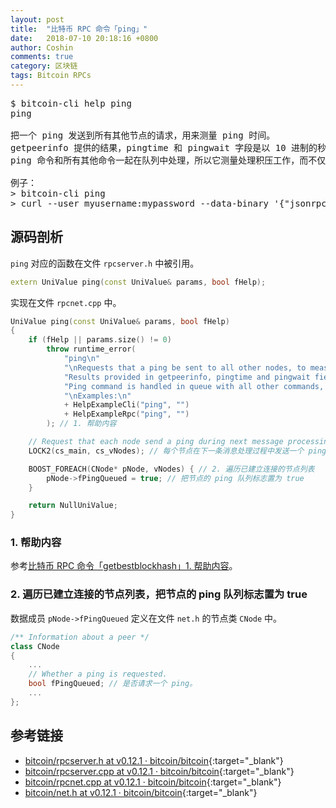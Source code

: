 ```yaml
---
layout: post
title:  "比特币 RPC 命令「ping」"
date:   2018-07-10 20:18:16 +0800
author: Coshin
comments: true
category: 区块链
tags: Bitcoin RPCs
---
```

<pre>
$ bitcoin-cli help ping
ping

把一个 ping 发送到所有其他节点的请求，用来测量 ping 时间。
getpeerinfo 提供的结果，pingtime 和 pingwait 字段是以 10 进制的秒为单位。
ping 命令和所有其他命令一起在队列中处理，所以它测量处理积压工作，而不仅仅是网络 ping。

例子：
> bitcoin-cli ping
> curl --user myusername:mypassword --data-binary '{"jsonrpc": "1.0", "id":"curltest", "method": "ping", "params": [] }' -H 'content-type: text/plain;' http://127.0.0.1:8332/
</pre>

## 源码剖析

`ping` 对应的函数在文件 `rpcserver.h` 中被引用。

```cpp
extern UniValue ping(const UniValue& params, bool fHelp);
```

实现在文件 `rpcnet.cpp` 中。

```cpp
UniValue ping(const UniValue& params, bool fHelp)
{
    if (fHelp || params.size() != 0)
        throw runtime_error(
            "ping\n"
            "\nRequests that a ping be sent to all other nodes, to measure ping time.\n"
            "Results provided in getpeerinfo, pingtime and pingwait fields are decimal seconds.\n"
            "Ping command is handled in queue with all other commands, so it measures processing backlog, not just network ping.\n"
            "\nExamples:\n"
            + HelpExampleCli("ping", "")
            + HelpExampleRpc("ping", "")
        ); // 1. 帮助内容

    // Request that each node send a ping during next message processing pass
    LOCK2(cs_main, cs_vNodes); // 每个节点在下一条消息处理过程中发送一个 ping

    BOOST_FOREACH(CNode* pNode, vNodes) { // 2. 遍历已建立连接的节点列表
        pNode->fPingQueued = true; // 把节点的 ping 队列标志置为 true
    }

    return NullUniValue;
}
```

### 1. 帮助内容

参考[比特币 RPC 命令「getbestblockhash」1. 帮助内容](/blog/2018/05/bitcoin-rpc-getbestblockhash.html#1-帮助内容)。

### 2. 遍历已建立连接的节点列表，把节点的 ping 队列标志置为 true

数据成员 `pNode->fPingQueued` 定义在文件 `net.h` 的节点类 `CNode` 中。

```cpp
/** Information about a peer */
class CNode
{
    ...
    // Whether a ping is requested.
    bool fPingQueued; // 是否请求一个 ping。
    ...
};
```

## 参考链接

* [bitcoin/rpcserver.h at v0.12.1 · bitcoin/bitcoin](https://github.com/bitcoin/bitcoin/blob/v0.12.1/src/rpcserver.h){:target="_blank"}
* [bitcoin/rpcserver.cpp at v0.12.1 · bitcoin/bitcoin](https://github.com/bitcoin/bitcoin/blob/v0.12.1/src/rpcserver.cpp){:target="_blank"}
* [bitcoin/rpcnet.cpp at v0.12.1 · bitcoin/bitcoin](https://github.com/bitcoin/bitcoin/blob/v0.12.1/src/rpcnet.cpp){:target="_blank"}
* [bitcoin/net.h at v0.12.1 · bitcoin/bitcoin](https://github.com/bitcoin/bitcoin/blob/v0.12.1/src/net.h){:target="_blank"}
